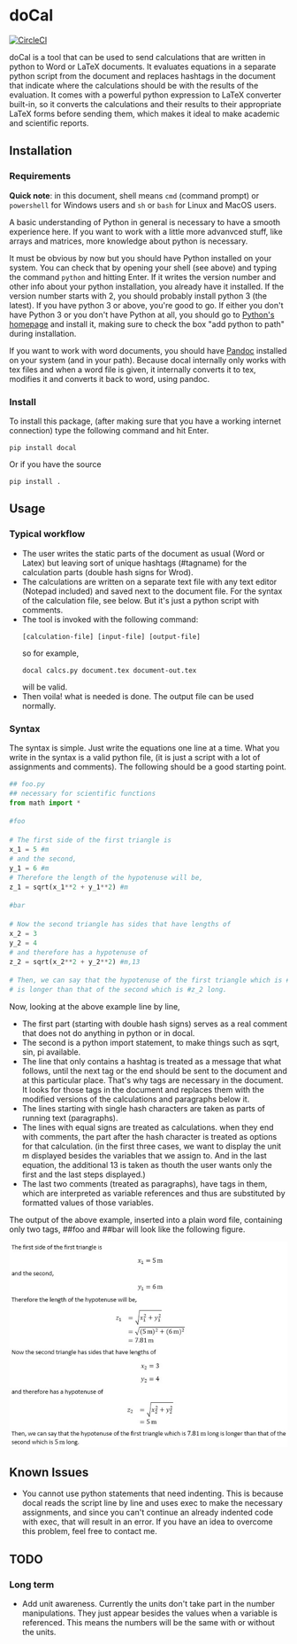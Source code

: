 # doCal

[![CircleCI](https://circleci.com/gh/K1DV5/doCal.svg?style=svg)](https://circleci.com/gh/K1DV5/doCal)

doCal is a tool that can be used to send calculations that are written in
python to Word or LaTeX documents. It evaluates equations in a separate python
script from the document and replaces hashtags in the document that indicate
where the calculations should be with the results of the evaluation. It comes
with a powerful python expression to LaTeX converter built-in, so it converts
the calculations and their results to their appropriate LaTeX forms before
sending them, which makes it ideal to make academic and scientific reports.

## Installation

### Requirements

**Quick note**: in this document, shell means `cmd` (command prompt) or
`powershell` for Windows users and `sh` or `bash` for Linux and MacOS users.

A basic understanding of Python in general is necessary to have a smooth
experience here.  If you want to work with a little more advanvced stuff, like
arrays and matrices, more knowledge about python is necessary.

It must be obvious by now but you should have Python installed on your system.
You can check that by opening your shell (see above) and typing the command
`python` and hitting Enter. If it writes the version number and other info
about your python installation, you already have it installed. If the version
number starts with 2, you should probably install python 3 (the latest). If you
have python 3 or above, you\'re good to go. If either you don\'t have Python 3
or you don\'t have Python at all, you should go to [Python\'s
homepage](https://www.python.org) and install it, making sure to check the box
\"add python to path\" during installation.

If you want to work with word documents, you should have
[Pandoc](https://pandoc.org) installed on your system (and in your path).
Because docal internally only works with tex files and when a word file is
given, it internally converts it to tex, modifies it and converts it back to
word, using pandoc.

### Install

To install this package, (after making sure that you have a working internet
connection) type the following command and hit Enter.

```shell
pip install docal
```
Or if you have the source
```shell
pip install .
```

## Usage

### Typical workflow

* The user writes the static parts of the document as usual (Word or Latex) but
  leaving sort of unique hashtags (\#tagname) for the calculation parts (double
  hash signs for Wrod).
* The calculations are written on a separate text file with any text editor
  (Notepad included) and saved next to the document file. For the syntax of the
  calculation file, see below. But it\'s just a python script with comments.
* The tool is invoked with the following command:
  ```shell  docal
  [calculation-file] [input-file] [output-file]
  ```
  so for example,
  ```shell
  docal calcs.py document.tex document-out.tex
  ```
  will be valid.  
* Then voila! what is needed is done. The output file can be used normally.

### Syntax

The syntax is simple. Just write the equations one line at a time. What you
write in the syntax is a valid python file, (it is just a script with a lot of
assignments and comments).  The following should be a good starting point.

```python
## foo.py
## necessary for scientific functions
from math import *

#foo

# The first side of the first triangle is
x_1 = 5 #m
# and the second,
y_1 = 6 #m
# Therefore the length of the hypotenuse will be,
z_1 = sqrt(x_1**2 + y_1**2) #m

#bar

# Now the second triangle has sides that have lengths of
x_2 = 3
y_2 = 4
# and therefore has a hypotenuse of
z_2 = sqrt(x_2**2 + y_2**2) #m,13

# Then, we can say that the hypotenuse of the first triangle which is #z_1 long
# is longer than that of the second which is #z_2 long.
```

Now, looking at the above example line by line,

* The first part (starting with double hash signs) serves as a real comment
  that does not do anything in python or in docal.
* The second is a python import statement, to make things such as sqrt, sin, pi
  available.
* The line that only contains a hashtag is treated as a message that what
  follows, until the next tag or the end should be sent to the document and at
  this particular place. That\'s why tags are necessary in the document. It
  looks for those tags in the document and replaces them with the modified
  versions of the calculations and paragraphs below it.
* The lines starting with single hash characters are taken as parts of running
  text (paragraphs).
* The lines with equal signs are treated as calculations. when they end with
  comments, the part after the hash character is treated as options for that
  calculation. (in the first three cases, we want to display the unit m
  displayed besides the variables that we assign to. And in the last equation,
  the additional 13 is taken as thouth the user wants only the first and the
  last steps displayed.)
* The last two comments (treated as paragraphs), have tags in them, which are
  interpreted as variable references and thus are substituted by formatted
  values of those variables.

The output of the above example, inserted into a plain word file, containing
only two tags, \#\#foo and \#\#bar will look like the following figure.

![Word document output](common/images/word-out.jpg?raw=true "Word document output")

## Known Issues

* You cannot use python statements that need indenting. This is because docal
  reads the script line by line and uses exec to make the necessary
  assignments, and since you can't continue an already indented code with exec,
  that will result in an error. If you have an idea to overcome this problem,
  feel free to contact me.

## TODO

### Long term

* Add unit awareness. Currently the units don't take part in the number
  manipulations. They just appear besides the values when a variable is
  referenced. This means the numbers will be the same with or without the
  units.
